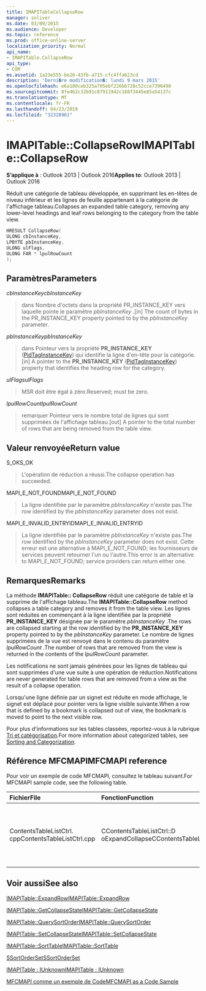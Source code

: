 ```yaml
---
title: IMAPITableCollapseRow
manager: soliver
ms.date: 03/09/2015
ms.audience: Developer
ms.topic: reference
ms.prod: office-online-server
localization_priority: Normal
api_name:
- IMAPITable.CollapseRow
api_type:
- COM
ms.assetid: 1a23e555-be26-43fb-a715-cfc4ffa623cd
description: 'Derni�re modification�: lundi 9 mars 2015'
ms.openlocfilehash: e6a180ceb325a705ebf226bb728c52cce7396490
ms.sourcegitcommit: 8fe462c32b91c87911942c188f3445e85a54137c
ms.translationtype: MT
ms.contentlocale: fr-FR
ms.lasthandoff: 04/23/2019
ms.locfileid: "32328961"
---
```

# <a name="imapitablecollapserow"></a><span data-ttu-id="446eb-103">IMAPITable::CollapseRow</span><span class="sxs-lookup"><span data-stu-id="446eb-103">IMAPITable::CollapseRow</span></span>

  
  
<span data-ttu-id="446eb-104">**S’applique à** : Outlook 2013 | Outlook 2016</span><span class="sxs-lookup"><span data-stu-id="446eb-104">**Applies to**: Outlook 2013 | Outlook 2016</span></span> 
  
<span data-ttu-id="446eb-105">Réduit une catégorie de tableau développée, en supprimant les en-têtes de niveau inférieur et les lignes de feuille appartenant à la catégorie de l'affichage tableau.</span><span class="sxs-lookup"><span data-stu-id="446eb-105">Collapses an expanded table category, removing any lower-level headings and leaf rows belonging to the category from the table view.</span></span>
  
```cpp
HRESULT CollapseRow(
ULONG cbInstanceKey,
LPBYTE pbInstanceKey,
ULONG ulFlags,
ULONG FAR * lpulRowCount
);
```

## <a name="parameters"></a><span data-ttu-id="446eb-106">Paramètres</span><span class="sxs-lookup"><span data-stu-id="446eb-106">Parameters</span></span>

 <span data-ttu-id="446eb-107">_cbInstanceKey_</span><span class="sxs-lookup"><span data-stu-id="446eb-107">_cbInstanceKey_</span></span>
  
> <span data-ttu-id="446eb-108">dans Nombre d'octets dans la propriété PR_INSTANCE_KEY vers laquelle pointe le paramètre _pbInstanceKey_ .</span><span class="sxs-lookup"><span data-stu-id="446eb-108">[in] The count of bytes in the PR_INSTANCE_KEY property pointed to by the  _pbInstanceKey_ parameter.</span></span> 
    
 <span data-ttu-id="446eb-109">_pbInstanceKey_</span><span class="sxs-lookup"><span data-stu-id="446eb-109">_pbInstanceKey_</span></span>
  
> <span data-ttu-id="446eb-110">dans Pointeur vers la propriété **PR_INSTANCE_KEY** ([PidTagInstanceKey](pidtaginstancekey-canonical-property.md)) qui identifie la ligne d'en-tête pour la catégorie.</span><span class="sxs-lookup"><span data-stu-id="446eb-110">[in] A pointer to the **PR_INSTANCE_KEY** ([PidTagInstanceKey](pidtaginstancekey-canonical-property.md)) property that identifies the heading row for the category.</span></span> 
    
 <span data-ttu-id="446eb-111">_ulFlags_</span><span class="sxs-lookup"><span data-stu-id="446eb-111">_ulFlags_</span></span>
  
> <span data-ttu-id="446eb-112">MSR doit être égal à zéro.</span><span class="sxs-lookup"><span data-stu-id="446eb-112">Reserved; must be zero.</span></span>
    
 <span data-ttu-id="446eb-113">_lpulRowCount_</span><span class="sxs-lookup"><span data-stu-id="446eb-113">_lpulRowCount_</span></span>
  
> <span data-ttu-id="446eb-114">remarquer Pointeur vers le nombre total de lignes qui sont supprimées de l'affichage tableau.</span><span class="sxs-lookup"><span data-stu-id="446eb-114">[out] A pointer to the total number of rows that are being removed from the table view.</span></span>
    
## <a name="return-value"></a><span data-ttu-id="446eb-115">Valeur renvoyée</span><span class="sxs-lookup"><span data-stu-id="446eb-115">Return value</span></span>

<span data-ttu-id="446eb-116">S_OK</span><span class="sxs-lookup"><span data-stu-id="446eb-116">S_OK</span></span> 
  
> <span data-ttu-id="446eb-117">L'opération de réduction a réussi.</span><span class="sxs-lookup"><span data-stu-id="446eb-117">The collapse operation has succeeded.</span></span>
    
<span data-ttu-id="446eb-118">MAPI_E_NOT_FOUND</span><span class="sxs-lookup"><span data-stu-id="446eb-118">MAPI_E_NOT_FOUND</span></span> 
  
> <span data-ttu-id="446eb-119">La ligne identifiée par le paramètre _pbInstanceKey_ n'existe pas.</span><span class="sxs-lookup"><span data-stu-id="446eb-119">The row identified by the  _pbInstanceKey_ parameter does not exist.</span></span> 
    
<span data-ttu-id="446eb-120">MAPI_E_INVALID_ENTRYID</span><span class="sxs-lookup"><span data-stu-id="446eb-120">MAPI_E_INVALID_ENTRYID</span></span> 
  
> <span data-ttu-id="446eb-121">La ligne identifiée par le paramètre _pbInstanceKey_ n'existe pas.</span><span class="sxs-lookup"><span data-stu-id="446eb-121">The row identified by the  _pbInstanceKey_ parameter does not exist.</span></span> <span data-ttu-id="446eb-122">Cette erreur est une alternative à MAPI_E_NOT_FOUND; les fournisseurs de services peuvent retourner l'un ou l'autre.</span><span class="sxs-lookup"><span data-stu-id="446eb-122">This error is an alternative to MAPI_E_NOT_FOUND; service providers can return either one.</span></span> 
    
## <a name="remarks"></a><span data-ttu-id="446eb-123">Remarques</span><span class="sxs-lookup"><span data-stu-id="446eb-123">Remarks</span></span>

<span data-ttu-id="446eb-124">La méthode **IMAPITable:: CollapseRow** réduit une catégorie de table et la supprime de l'affichage tableau.</span><span class="sxs-lookup"><span data-stu-id="446eb-124">The **IMAPITable::CollapseRow** method collapses a table category and removes it from the table view.</span></span> <span data-ttu-id="446eb-125">Les lignes sont réduites en commençant à la ligne identifiée par la propriété **PR_INSTANCE_KEY** désignée par le paramètre _pbInstanceKey_ .</span><span class="sxs-lookup"><span data-stu-id="446eb-125">The rows are collapsed starting at the row identified by the **PR_INSTANCE_KEY** property pointed to by the  _pbInstanceKey_ parameter.</span></span> <span data-ttu-id="446eb-126">Le nombre de lignes supprimées de la vue est renvoyé dans le contenu du paramètre _lpulRowCount_ .</span><span class="sxs-lookup"><span data-stu-id="446eb-126">The number of rows that are removed from the view is returned in the contents of the  _lpulRowCount_ parameter.</span></span> 
  
<span data-ttu-id="446eb-127">Les notifications ne sont jamais générées pour les lignes de tableau qui sont supprimées d'une vue suite à une opération de réduction.</span><span class="sxs-lookup"><span data-stu-id="446eb-127">Notifications are never generated for table rows that are removed from a view as the result of a collapse operation.</span></span> 
  
<span data-ttu-id="446eb-128">Lorsqu'une ligne définie par un signet est réduite en mode affichage, le signet est déplacé pour pointer vers la ligne visible suivante.</span><span class="sxs-lookup"><span data-stu-id="446eb-128">When a row that is defined by a bookmark is collapsed out of view, the bookmark is moved to point to the next visible row.</span></span> 
  
<span data-ttu-id="446eb-129">Pour plus d'informations sur les tables classées, reportez-vous à la rubrique [Tri et catégorisation](sorting-and-categorization.md).</span><span class="sxs-lookup"><span data-stu-id="446eb-129">For more information about categorized tables, see [Sorting and Categorization](sorting-and-categorization.md).</span></span>
  
## <a name="mfcmapi-reference"></a><span data-ttu-id="446eb-130">Référence MFCMAPI</span><span class="sxs-lookup"><span data-stu-id="446eb-130">MFCMAPI reference</span></span>

<span data-ttu-id="446eb-131">Pour voir un exemple de code MFCMAPI, consultez le tableau suivant.</span><span class="sxs-lookup"><span data-stu-id="446eb-131">For MFCMAPI sample code, see the following table.</span></span>
  
|<span data-ttu-id="446eb-132">**Fichier**</span><span class="sxs-lookup"><span data-stu-id="446eb-132">**File**</span></span>|<span data-ttu-id="446eb-133">**Fonction**</span><span class="sxs-lookup"><span data-stu-id="446eb-133">**Function**</span></span>|<span data-ttu-id="446eb-134">**Commentaire**</span><span class="sxs-lookup"><span data-stu-id="446eb-134">**Comment**</span></span>|
|:-----|:-----|:-----|
|<span data-ttu-id="446eb-135">ContentsTableListCtrl. cpp</span><span class="sxs-lookup"><span data-stu-id="446eb-135">ContentsTableListCtrl.cpp</span></span>  <br/> |<span data-ttu-id="446eb-136">CContentsTableListCtrl::D oExpandCollapse</span><span class="sxs-lookup"><span data-stu-id="446eb-136">CContentsTableListCtrl::DoExpandCollapse</span></span>  <br/> |<span data-ttu-id="446eb-137">MFCMAPI utilise la méthode **IMAPITable:: CollapseRow** pour réduire une catégorie de table.</span><span class="sxs-lookup"><span data-stu-id="446eb-137">MFCMAPI uses the **IMAPITable::CollapseRow** method to collapse a table category.</span></span>  <br/> |
   
## <a name="see-also"></a><span data-ttu-id="446eb-138">Voir aussi</span><span class="sxs-lookup"><span data-stu-id="446eb-138">See also</span></span>



[<span data-ttu-id="446eb-139">IMAPITable::ExpandRow</span><span class="sxs-lookup"><span data-stu-id="446eb-139">IMAPITable::ExpandRow</span></span>](imapitable-expandrow.md)
  
[<span data-ttu-id="446eb-140">IMAPITable::GetCollapseState</span><span class="sxs-lookup"><span data-stu-id="446eb-140">IMAPITable::GetCollapseState</span></span>](imapitable-getcollapsestate.md)
  
[<span data-ttu-id="446eb-141">IMAPITable::QuerySortOrder</span><span class="sxs-lookup"><span data-stu-id="446eb-141">IMAPITable::QuerySortOrder</span></span>](imapitable-querysortorder.md)
  
[<span data-ttu-id="446eb-142">IMAPITable::SetCollapseState</span><span class="sxs-lookup"><span data-stu-id="446eb-142">IMAPITable::SetCollapseState</span></span>](imapitable-setcollapsestate.md)
  
[<span data-ttu-id="446eb-143">IMAPITable::SortTable</span><span class="sxs-lookup"><span data-stu-id="446eb-143">IMAPITable::SortTable</span></span>](imapitable-sorttable.md)
  
[<span data-ttu-id="446eb-144">SSortOrderSet</span><span class="sxs-lookup"><span data-stu-id="446eb-144">SSortOrderSet</span></span>](ssortorderset.md)
  
[<span data-ttu-id="446eb-145">IMAPITable : IUnknown</span><span class="sxs-lookup"><span data-stu-id="446eb-145">IMAPITable : IUnknown</span></span>](imapitableiunknown.md)


[<span data-ttu-id="446eb-146">MFCMAPI comme un exemple de Code</span><span class="sxs-lookup"><span data-stu-id="446eb-146">MFCMAPI as a Code Sample</span></span>](mfcmapi-as-a-code-sample.md)

